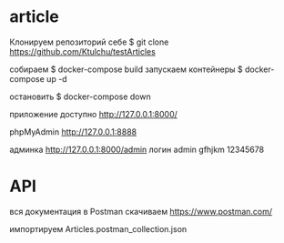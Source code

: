 # article
Клонируем репозиторий себе $ git clone https://github.com/Ktulchu/testArticles

собираем $ docker-compose build
запускаем контейнеры $ docker-compose up -d

остановить $ docker-compose down 

приложение доступно http://127.0.0.1:8000/

phpMyAdmin http://127.0.0.1:8888

админка http://127.0.0.1:8000/admin
логин admin
gfhjkm 12345678

# API
вся документация в Postman
скачиваем https://www.postman.com/

импортируем Articles.postman_collection.json 
